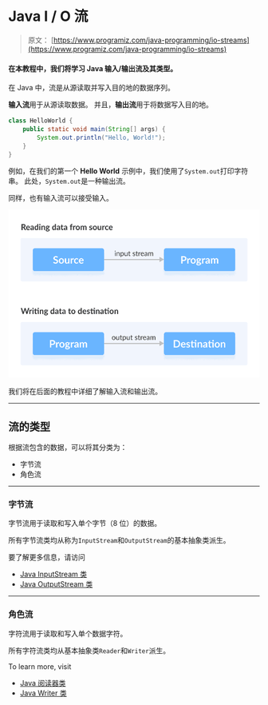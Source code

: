 # Java I / O 流

> 原文： [https://www.programiz.com/java-programming/io-streams](https://www.programiz.com/java-programming/io-streams)

#### 在本教程中，我们将学习 Java 输入/输出流及其类型。

在 Java 中，流是从源读取并写入目的地的数据序列。

**输入流**用于从源读取数据。 并且，**输出流**用于将数据写入目的地。

```java
class HelloWorld {
    public static void main(String[] args) {
        System.out.println("Hello, World!"); 
    }
} 
```

例如，在我们的第一个 **Hello World** 示例中，我们使用了`System.out`打印字符串。 此处，`System.out`是一种输出流。

同样，也有输入流可以接受输入。

![Input stream reads data from source to program and output stream writes file from program to destination](img/1b48ed886c7b8008de31fcff3d738cad.png "Java Input Stream and Output Stream")

我们将在后面的教程中详细了解输入流和输出流。

* * *

## 流的类型

根据流包含的数据，可以将其分类为：

*   字节流
*   角色流

* * *

### 字节流

字节流用于读取和写入单个字节（8 位）的数据。

所有字节流类均从称为`InputStream`和`OutputStream`的基本抽象类派生。

要了解更多信息，请访问

*   [Java InputStream 类](/java-programming/inputstream "Java InputStream Class")
*   [Java OutputStream 类](/java-programming/outputstream "Java OutputStream Class")

* * *

### 角色流

字符流用于读取和写入单个数据字符。

所有字符流类均从基本抽象类`Reader`和`Writer`派生。

To learn more, visit

*   [Java 阅读器类](/java-programming/reader "Java Reader Class")
*   [Java Writer 类](/java-programming/writer "Java Writer Class")